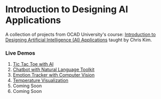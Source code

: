 # Introduction to Designing AI Applications

A collection of projects from OCAD University's course: [Introduction to Designing Artificial Intelligence (AI) Applications](https://continuingstudies.ocadu.ca/search/publicCourseSearchDetails.do?method=load&courseId=12164429) taught by Chris Kim.

### Live Demos

1. [Tic Tac Toe with AI](https://eileenxue.github.io/Intro-Design-AI-Apps/01-tic-tac-toe-with-AI/)
2. [Chatbot with Natural Language Toolkit](https://eileenxue.github.io/Intro-Design-AI-Apps/02-chatbot-with-nltk/)
3. [Emotion Tracker with Computer Vision](https://eileenxue.github.io/Intro-Design-AI-Apps/03-track-emotions-computer-vision/)
4. [Temperature Visualization](https://eileenxue.github.io/Intro-Design-AI-Apps/04-temperature-predictions/)
5. Coming Soon
6. Coming Soon
